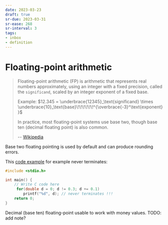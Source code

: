 ```yaml
---
date: 2023-03-23
draft: true
sr-due: 2023-03-31
sr-ease: 268
sr-interval: 3
tags:
- inbox
- definition
---
```


# Floating-point arithmetic

> Floating-point arithmetic (FP) is arithmetic that represents real numbers
> approximately, using an integer with a fixed precision, called the
> `significand`, scaled by an integer exponent of a fixed base.
>
> Example:
> $12.345 = \underbrace{12345}_\text{significand} \times \underbrace{10}_\text{base}\!\!\!\!\!\!^{\overbrace{-3}^\text{exponent}}$
>
> In practice, most floating-point systems use base two, though base ten
> (decimal floating point) is also common.
>
> -- [Wikipedia](https://en.wikipedia.org/wiki/Floating-point_arithmetic)

Base two floating pointing is used by default and can produce rounding errors.

This [code example](https://onlinegdb.com/EsZMTfVd8) for example never
terminates:

```c
#include <stdio.h>

int main() {
    // Write C code here
     for(double d = 0; d != 0.3; d += 0.1)
        printf("%d", d); // never terminates !!!
    return 0;
}
```


Decimal (base ten) floating-point usable to work with money values. TODO: add
note?
